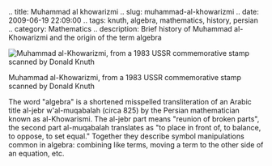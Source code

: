 .. title: Muhammad al khowarizmi
.. slug: muhammad-al-khowarizmi
.. date: 2009-06-19 22:09:00
.. tags: knuth, algebra, mathematics, history, persian
.. category: Mathematics
.. description: Brief history of Muhammad al-Khowarizmi and the origin of the term algebra

![Muhammad al-Khowarizmi, from a 1983 USSR commemorative stamp scanned by Donald Knuth](http://talg.acm.org/alk2.gif)

Muhammad al-Khowarizmi, from a 1983 USSR commemorative stamp scanned by Donald Knuth

The word "algebra" is a shortened misspelled transliteration of an Arabic title al-jebr w'al-muqabalah (circa 825) by the Persian mathematician known as al-Khowarismi. The al-jebr part means "reunion of broken parts", the second part al-muqabalah translates as "to place in front of, to balance, to oppose, to set equal." Together they describe symbol manipulations common in algebra: combining like terms, moving a term to the other side of an equation, etc.
